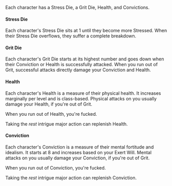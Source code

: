 Each character has a Stress Die, a Grit Die, Health, and Convictions.

#### Stress Die
Each character's Stress Die sits at 1 until they become more Stressed. When their Stress Die overflows, they suffer a complete breakdown.

#### Grit Die
Each character's Grit Die starts at its highest number and goes down when their Conviction or Health is successfully attacked. When you run out of Grit, successful attacks directly damage your Conviction and Health.

#### Health
Each character's Health is a measure of their physical health. It increases marginally per level and is class-based. Physical attacks on you usually damage your Health, if you're out of Grit.

When you run out of Health, you're fucked.

Taking the _rest_ intrigue major action can replenish Health.

#### Conviction
Each character's Conviction is a measure of their mental fortitude and idealism. It starts at 8 and increases based on your Exert Will. Mental attacks on you usually damage your Conviction, if you're out of Grit.

When you run out of Conviction, you're fucked.

Taking the _rest_ intrigue major action can replenish Conviction.
